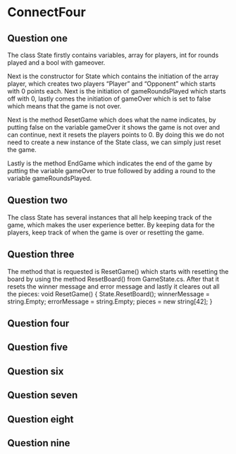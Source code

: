 # ConnectFour

## Question one
The class State firstly contains variables, array for players, int for rounds played and a bool with gameover. 
 
Next is the constructor for State which contains the initiation of the array player, which creates two players 
“Player” and “Opponent” which starts with 0 points each. Next is the initiation of gameRoundsPlayed which starts 
off with 0, lastly comes the initiation of gameOver which is set to false which means that the game is not over. 

Next is the method ResetGame which does what the name indicates, by putting false on the variable gameOver it 
shows the game is not over and can continue, next it resets the players points to 0. By doing this we do not 
need to create a new instance of the State class, we can simply just reset the game. 

Lastly is the method EndGame which indicates the end of the game by putting the variable gameOver to true 
followed by adding a round to the variable gameRoundsPlayed.


## Question two
The class State has several instances that all help keeping track of the game, which makes the user experience better. 
By keeping data for the players, keep track of when the game is over or resetting the game.

## Question three
The method that is requested is ResetGame() which starts with resetting the board by using the method ResetBoard() from GameState.cs.
After that it resets the winner message and error message and lastly it cleares out all the pieces:
void ResetGame()
{
    State.ResetBoard();
    winnerMessage = string.Empty;
    errorMessage = string.Empty;
    pieces = new string[42];
}


## Question four

## Question five

## Question six

## Question seven

## Question eight

## Question nine
